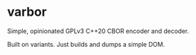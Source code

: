 # varbor

Simple, opinionated GPLv3 C++20 CBOR encoder and decoder.

Built on variants.  Just builds and dumps a simple DOM.
